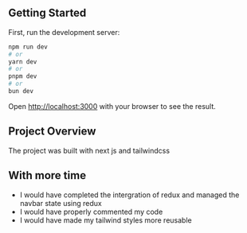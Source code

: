 
## Getting Started

First, run the development server:

```bash
npm run dev
# or
yarn dev
# or
pnpm dev
# or
bun dev
```

Open [http://localhost:3000](http://localhost:3000) with your browser to see the result.


## Project Overview

The project was built with next js and tailwindcss 

## With more time

- I would have completed the intergration of redux and managed the navbar state using redux
- I would have properly commented my code
- I would have made my tailwind styles more reusable
